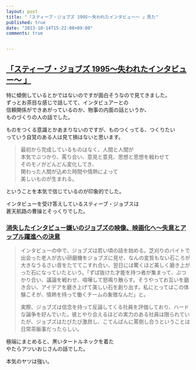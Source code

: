 ```yaml
---
layout: post
title: "「スティーブ・ジョブズ 1995～失われたインタビュー～ 」見た"
published: true
date: "2013-10-14T15:22:00+09:00"
comments: true


---
```


## [「スティーブ・ジョブズ 1995～失われたインタビュー～ 」](http://www.stevejobs1995.com/)  
  
特に傾倒しているとかではないのですが面白そうなので見てきました。  
ずっとお茶目な感じで話してて、インタビュアーとの  
信頼関係ができあがっているのか、物事の内面の話というか、  
ものづくりの人の話でした。  
  
ものをつくる意識とかあまりないのですが、ものつくってる、つくりたい  
っていう自覚のある人は見て損はないと思います。  
  
> 最初から完成しているものはなく、人間と人間が  
> 本気でぶつかり、罵り合い、意見と意見、思想と思想を戦わせて  
> そのモノがどんどん変化してき、  
> 関わった人間が込めた時間や情熱によって  
> 美しいものが生まれる。  

ということを本気で信じているのが印象的でした。  
  
インタビューを受け答えしているスティーブ・ジョブスは  
蒼天航路の曹操とそっくりでした。  
  


### [消失したインタビュー嫌いのジョブズの映像、映画化へ～失意とアップル躍進への決意](http://zasshi.news.yahoo.co.jp/article?a=20130922-00010001-bjournal-ent)

> インタビューの中で、ジョブズは若い頃の話を始める。芝刈りのバイトで出会った老人が古い研磨機をジョブズに見せ、なんの変哲もない石ころが大きなうるさい音をたててこすれ合い、翌日には驚くほど美しく磨き上がった石になっていたという。「ずば抜けた才能を持つ者が集まって、ぶつかり合い、議論を戦わせ、喧嘩して怒鳴り散らす。そうやってお互いを磨き合い、アイデアを磨き上げて美しい石を創り出す。私にとってはこの体験こそが、情熱を持って働くチームの象徴なんだ」と。
> 
> 実際、ジョブズは信念を持って反論してくる社員を評価しており、ハードな論争を好んでいた。彼とやり合えるほどの実力のある社員は限られていたが、ジョブズはたびたび激昂し、こてんぱんに罵倒し合うということは日常茶飯事だったらしい。

極端にまとめると、黒いタートルネックを着た  
やたらアツいおじさんの話でした。  
  
本気のヤツは強い。

